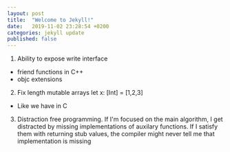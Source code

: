```yaml
---
layout: post
title:  "Welcome to Jekyll!"
date:   2019-11-02 23:28:54 +0200
categories: jekyll update
published: false
---
```


1. Ability to expose write interface
- friend functions in C++ 
- objc extensions

2. Fix length mutable arrays
    let x: [Int] = [1,2,3]
- Like we have in C

3. Distraction free programming.
If I'm focused on the main algorithm, I get distracted by missing implementations of auxilary functions.
If I satisfy them with returning stub values, the compiler might never tell me that implementation is missing
